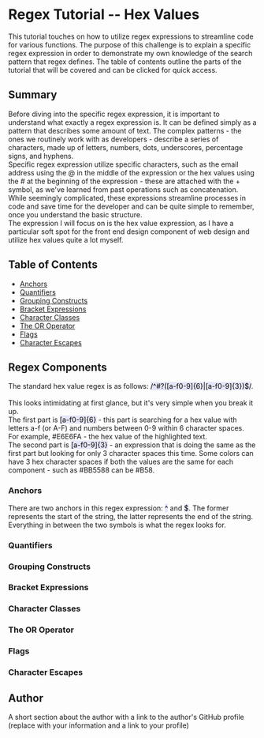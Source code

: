 # Regex Tutorial -- Hex Values

This tutorial touches on how to utilize regex expressions to streamline code for various functions. The purpose of this challenge is to explain a specific regex expression in order to demonstrate my own knowledge of the search pattern that regex defines. The table of contents outline the parts of the tutorial that will be covered and can be clicked for quick access.

## Summary

Before diving into the specific regex expression, it is important to understand what exactly a regex expression is. It can be defined simply as a pattern that describes some amount of text. The complex patterns - the ones we routinely work with as developers - describe a series of characters, made up of letters, numbers, dots, underscores, percentage signs, and hyphens.
<br>
Specific regex expression utilize specific characters, such as the email address using the @ in the middle of the expression or the hex values using the # at the beginning of the expression - these are attached with the + symbol, as we've learned from past operations such as concatenation. While seemingly complicated, these expressions streamline processes in code and save time for the developer and can be quite simple to remember, once you understand the basic structure.
<br>
The expression I will focus on is the hex value expression, as I have a particular soft spot for the front end design component of web design and utilize hex values quite a lot myself.

## Table of Contents

- [Anchors](#anchors)
- [Quantifiers](#quantifiers)
- [Grouping Constructs](#grouping-constructs)
- [Bracket Expressions](#bracket-expressions)
- [Character Classes](#character-classes)
- [The OR Operator](#the-or-operator)
- [Flags](#flags)
- [Character Escapes](#character-escapes)

## Regex Components

The standard hex value regex is as follows: <mark style="background-color: #E6E6FA">/^#?([a-f0-9]{6}|[a-f0-9]{3})$/</mark>.  
<br>
This looks intimidating at first glance, but it's very simple when you break it up.
<br> The first part is <mark style="background-color: #E6E6FA">[a-f0-9]{6}</mark> - this part is searching for a hex value with letters a-f (or A-F) and numbers between 0-9 within 6 character spaces. For example, #E6E6FA - the hex value of the highlighted text.<br> The second part is <mark style="background-color: #E6E6FA">[a-f0-9]{3}</mark> - an expression that is doing the same as the first part but looking for only 3 character spaces this time. Some colors can have 3 hex character spaces if both the values are the same for each component - such as #BB5588 can be #B58.

### Anchors

There are two anchors in this regex expression: <mark style="background-color: #E6E6FA">^</mark> and <mark style="background-color: #E6E6FA">$</mark>. The former represents the start of the string, the latter represents the end of the string. Everything in between the two symbols is what the regex looks for.

### Quantifiers



### Grouping Constructs

### Bracket Expressions

### Character Classes

### The OR Operator

### Flags

### Character Escapes

## Author

A short section about the author with a link to the author's GitHub profile (replace with your information and a link to your profile)
